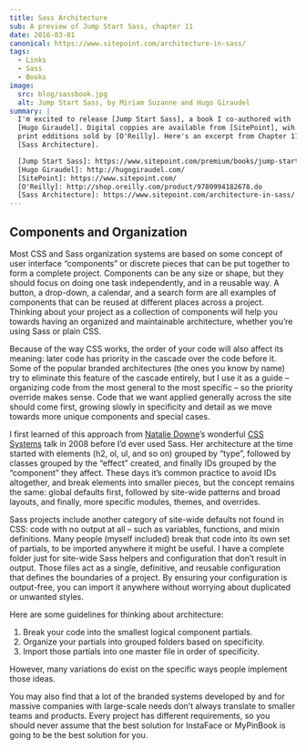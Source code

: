 ```yaml
---
title: Sass Architecture
sub: A preview of Jump Start Sass, chapter 11
date: 2016-03-01
canonical: https://www.sitepoint.com/architecture-in-sass/
tags:
  - Links
  - Sass
  - Books
image:
  src: blog/sassbook.jpg
  alt: Jump Start Sass, by Miriam Suzanne and Hugo Giraudel
summary: |
  I'm excited to release [Jump Start Sass], a book I co-authored with
  [Hugo Giraudel]. Digital coppies are available from [SitePoint], wih
  print edditions sold by [O'Reilly]. Here's an excerpt from Chapter 11,
  [Sass Architecture].

  [Jump Start Sass]: https://www.sitepoint.com/premium/books/jump-start-sass
  [Hugo Giraudel]: http://hugogiraudel.com/
  [SitePoint]: https://www.sitepoint.com/
  [O'Reilly]: http://shop.oreilly.com/product/9780994182678.do
  [Sass Architecture]: https://www.sitepoint.com/architecture-in-sass/
---
```


## Components and Organization

Most CSS and Sass organization systems are based on some concept of user
interface “components” or discrete pieces that can be put together to
form a complete project. Components can be any size or shape, but they
should focus on doing one task independently, and in a reusable way. A
button, a drop-down, a calendar, and a search form are all examples of
components that can be reused at different places across a project.
Thinking about your project as a collection of components will help you
towards having an organized and maintainable architecture, whether
you’re using Sass or plain CSS.

Because of the way CSS works, the order of your code will also affect
its meaning: later code has priority in the cascade over the code before
it. Some of the popular branded architectures (the ones you know by
name) try to eliminate this feature of the cascade entirely, but I use
it as a guide – organizing code from the most general to the most
specific – so the priority override makes sense. Code that we want
applied generally across the site should come first, growing slowly in
specificity and detail as we move towards more unique components and
special cases.

I first learned of this approach from [Natalie Downe]’s wonderful [CSS
Systems] talk in 2008 before I’d ever used Sass. Her architecture at the
time started with elements (h2, ol, ul, and so on) grouped by “type”,
followed by classes grouped by the “effect” created, and finally IDs
grouped by the “component” they affect. These days it’s common practice
to avoid IDs altogether, and break elements into smaller pieces, but the
concept remains the same: global defaults first, followed by site-wide
patterns and broad layouts, and finally, more specific modules, themes,
and overrides.

Sass projects include another category of site-wide defaults not found
in CSS: code with no output at all – such as variables, functions, and
mixin definitions. Many people (myself included) break that code into
its own set of partials, to be imported anywhere it might be useful. I
have a complete folder just for site-wide Sass helpers and configuration
that don’t result in output. Those files act as a single, definitive,
and reusable configuration that defines the boundaries of a project. By
ensuring your configuration is output-free, you can import it anywhere
without worrying about duplicated or unwanted styles.

Here are some guidelines for thinking about architecture:

1.  Break your code into the smallest logical component partials.
2.  Organize your partials into grouped folders based on specificity.
3.  Import those partials into one master file in order of specificity.

However, many variations do exist on the specific ways people implement
those ideas.

You may also find that a lot of the branded systems developed by and for
massive companies with large-scale needs don’t always translate to
smaller teams and products. Every project has different requirements, so
you should never assume that the best solution for InstaFace or
MyPinBook is going to be the best solution for you.

[Natalie Downe]: https://twitter.com/Natbat
[CSS Systems]: http://www.slideshare.net/nataliedowne/css-systems-presentation
